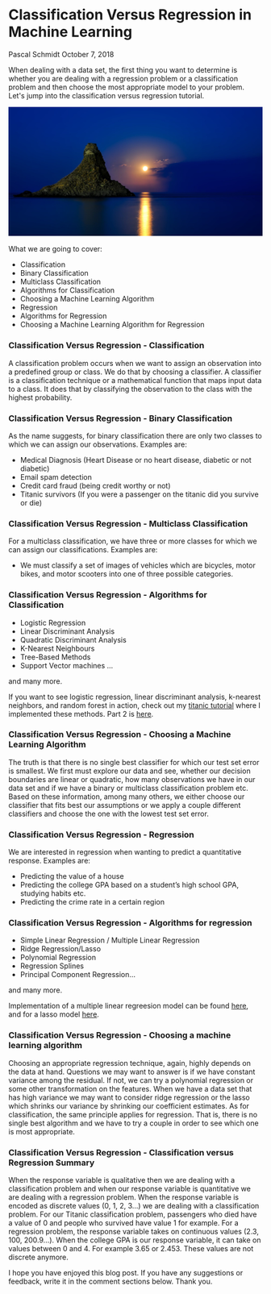 Classification Versus Regression in Machine Learning
================
Pascal Schmidt
October 7, 2018

When dealing with a data set, the first thing you want to determine is whether you are dealing with a regression problem or a classification problem and then choose the most appropriate model to your problem. Let's jump into the classification versus regression tutorial.

![](figs/classification-versus-regression.jpeg)

What we are going to cover:

-   Classification
-   Binary Classification
-   Multiclass Classification
-   Algorithms for Classification
-   Choosing a Machine Learning Algorithm
-   Regression
-   Algorithms for Regression
-   Choosing a Machine Learning Algorithm for Regression

### Classification Versus Regression - Classification

A classification problem occurs when we want to assign an observation into a predefined group or class. We do that by choosing a classifier. A classifier is a classification technique or a mathematical function that maps input data to a class. It does that by classifying the observation to the class with the highest probability.

### Classification Versus Regression - Binary Classification

As the name suggests, for binary classification there are only two classes to which we can assign our observations. Examples are:

-   Medical Diagnosis (Heart Disease or no heart disease, diabetic or not diabetic)
-   Email spam detection
-   Credit card fraud (being credit worthy or not)
-   Titanic survivors (If you were a passenger on the titanic did you survive or die)

### Classification Versus Regression - Multiclass Classification

For a multiclass classification, we have three or more classes for which we can assign our classifications. Examples are:

-   We must classify a set of images of vehicles which are bicycles, motor bikes, and motor scooters into one of three possible categories.

### Classification Versus Regression - Algorithms for Classification

-   Logistic Regression
-   Linear Discriminant Analysis
-   Quadratic Discriminant Analysis
-   K-Nearest Neighbours
-   Tree-Based Methods
-   Support Vector machines …

and many more.

If you want to see logistic regression, linear discriminant analysis, k-nearest neighbors, and random forest in action, check out my [titanic tutorial](http://thatdatatho.com/2018/09/18/titanic-data-set-increased-prediction-scores-82/) where I implemented these methods. Part 2 is [here](http://thatdatatho.com/2018/09/25/the-titanic-data-set-and-the-woman-child-model-82-test-set-accuracy/).

### Classification Versus Regression - Choosing a Machine Learning Algorithm

The truth is that there is no single best classifier for which our test set error is smallest. We first must explore our data and see, whether our decision boundaries are linear or quadratic, how many observations we have in our data set and if we have a binary or multiclass classification problem etc. Based on these information, among many others, we either choose our classifier that fits best our assumptions or we apply a couple different classifiers and choose the one with the lowest test set error.

### Classification Versus Regression - Regression

We are interested in regression when wanting to predict a quantitative response. Examples are:

-   Predicting the value of a house
-   Predicting the college GPA based on a student’s high school GPA, studying habits etc.
-   Predicting the crime rate in a certain region

### Classification Versus Regression - Algorithms for regression

-   Simple Linear Regression / Multiple Linear Regression
-   Ridge Regression/Lasso
-   Polynomial Regression
-   Regression Splines
-   Principal Component Regression…

and many more.

Implementation of a multiple linear regreesion model can be found [here](http://thatdatatho.com/2018/04/30/multiple-linear-regression-model-building-r-tutorial/), and for a lasso model [here](http://thatdatatho.com/2018/05/07/the-lasso-r-tutorial-part-3/).

### Classification Versus Regression - Choosing a machine learning algorithm

Choosing an appropriate regression technique, again, highly depends on the data at hand. Questions we may want to answer is if we have constant variance among the residual. If not, we can try a polynomial regression or some other transformation on the features. When we have a data set that has high variance we may want to consider ridge regression or the lasso which shrinks our variance by shrinking our coefficient estimates. As for classification, the same principle applies for regression. That is, there is no single best algorithm and we have to try a couple in order to see which one is most appropriate.

### Classification Versus Regression - Classification versus Regression Summary

When the response variable is qualitative then we are dealing with a classification problem and when our response variable is quantitative we are dealing with a regression problem. When the response variable is encoded as discrete values (0, 1, 2, 3…) we are dealing with a classification problem. For our Titanic classification problem, passengers who died have a value of 0 and people who survived have value 1 for example. For a regression problem, the response variable takes on continuous values (2.3, 100, 200.9…). When the college GPA is our response variable, it can take on values between 0 and 4. For example 3.65 or 2.453. These values are not discrete anymore.

I hope you have enjoyed this blog post. If you have any suggestions or feedback, write it in the comment sections below. Thank you.
